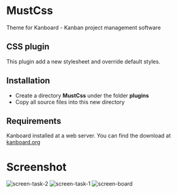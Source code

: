 # MustCss
Theme for Kanboard - Kanban project management software

CSS plugin
------------

This plugin add a new stylesheet and override default styles.

Installation
------------

- Create a directory **MustCss** under the folder **plugins**
- Copy all source files into this new directory

Requirements
------------

Kanboard installed at a web server.
You can find the download at [kanboard.org](https://kanboard.org/)

# Screenshot

![screen-task-2](https://user-images.githubusercontent.com/11728231/42684378-2a63da46-8690-11e8-8368-fbaa02597789.jpg)
![screen-task-1](https://user-images.githubusercontent.com/11728231/42686665-e5e11d46-8696-11e8-9693-00c116fad116.jpg)
![screen-board](https://user-images.githubusercontent.com/11728231/42684380-2ad07520-8690-11e8-9428-2ee4b760909d.jpg)
